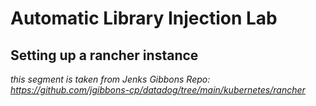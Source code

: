 # Automatic Library Injection Lab

## Setting up a rancher instance

_this segment is taken from Jenks Gibbons Repo: https://github.com/jgibbons-cp/datadog/tree/main/kubernetes/rancher_
